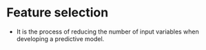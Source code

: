 # Feature selection
- It is the process of reducing the number of input variables when developing a predictive model.
